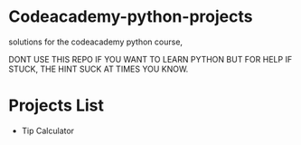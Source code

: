 Codeacademy-python-projects
===========================

solutions for the codeacademy python course, 

DONT USE THIS REPO IF YOU WANT TO LEARN PYTHON BUT FOR HELP IF STUCK, THE HINT SUCK AT TIMES YOU KNOW.

Projects List
=============
* Tip Calculator

